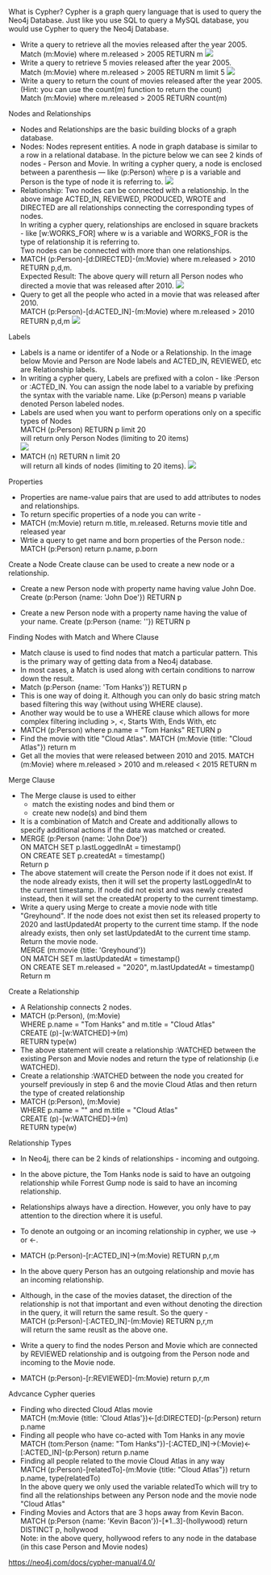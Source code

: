 What is Cypher?
Cypher is a graph query language that is used to query the Neo4j Database. Just like you use SQL to query a MySQL database, you would use Cypher to query the Neo4j Database.
* Write a query to retrieve all the movies released after the year 2005. </br>
Match (m:Movie) where m.released > 2005 RETURN m
![](https://github.com/sandhyaparna/NoSQL-BigData/blob/master/NoSQL%20systems/Images/Cypher1.png)
* Write a query to retrieve 5 movies released after the year 2005. </br>
Match (m:Movie) where m.released > 2005 RETURN m limit 5
![](https://github.com/sandhyaparna/NoSQL-BigData/blob/master/NoSQL%20systems/Images/Cypher2.PNG)
* Write a query to return the count of movies released after the year 2005. (Hint: you can use the count(m) function to return the count) </br>
Match (m:Movie) where m.released > 2005 RETURN count(m)


Nodes and Relationships
* Nodes and Relationships are the basic building blocks of a graph database.
* Nodes: Nodes represent entities. A node in graph database is similar to a row in a relational database. In the picture below we can see 2 kinds of nodes - Person and Movie. In writing a cypher query, a node is enclosed between a parenthesis — like (p:Person) where p is a variable and Person is the type of node it is referring to.
![](https://github.com/sandhyaparna/NoSQL-BigData/blob/master/NoSQL%20systems/Images/Realtionship1.PNG)
* Relationship: Two nodes can be connected with a relationship. In the above image ACTED_IN, REVIEWED, PRODUCED, WROTE and DIRECTED are all relationships connecting the corresponding types of nodes. </br>
In writing a cypher query, relationships are enclosed in square brackets - like [w:WORKS_FOR] where w is a variable and WORKS_FOR is the type of relationship it is referring to. </br>
Two nodes can be connected with more than one relationships. </br>
* MATCH (p:Person)-[d:DIRECTED]-(m:Movie) where m.released > 2010 RETURN p,d,m. </br>
Expected Result: The above query will return all Person nodes who directed a movie that was released after 2010.
![](https://github.com/sandhyaparna/NoSQL-BigData/blob/master/NoSQL%20systems/Images/Realtionship2.PNG)
* Query to get all the people who acted in a movie that was released after 2010. </br>
MATCH (p:Person)-[d:ACTED_IN]-(m:Movie) where m.released > 2010 RETURN p,d,m
![](https://github.com/sandhyaparna/NoSQL-BigData/blob/master/NoSQL%20systems/Images/Realtionship3.PNG)

Labels
* Labels is a name or identifer of a Node or a Relationship. In the image below Movie and Person are Node labels and ACTED_IN, REVIEWED, etc are Relationship labels.
* In writing a cypher query, Labels are prefixed with a colon - like :Person or :ACTED_IN. You can assign the node label to a variable by prefixing the syntax with the variable name. Like (p:Person) means p variable denoted Person labeled nodes.
* Labels are used when you want to perform operations only on a specific types of Nodes </br>
MATCH (p:Person) RETURN p limit 20 </br>
will return only Person Nodes (limiting to 20 items)  </br>
![](https://github.com/sandhyaparna/NoSQL-BigData/blob/master/NoSQL%20systems/Images/Labels2.png)
* MATCH (n) RETURN n limit 20 </br>
will return all kinds of nodes (limiting to 20 items).
![](https://github.com/sandhyaparna/NoSQL-BigData/blob/master/NoSQL%20systems/Images/Labels1.png)

Properties
* Properties are name-value pairs that are used to add attributes to nodes and relationships.
* To return specific properties of a node you can write -
* MATCH (m:Movie) return m.title, m.released. Returns movie title and released year
* Wrtie a query to get name and born properties of the Person node.: MATCH (p:Person) return p.name, p.born


Create a Node
Create clause can be used to create a new node or a relationship.
*  Create a new Person node with property name having value John Doe. Create (p:Person {name: 'John Doe'}) RETURN p

* Create a new Person node with a property name having the value of your name. Create (p:Person {name: '<Your Name>'}) RETURN p


Finding Nodes with Match and Where Clause
* Match clause is used to find nodes that match a particular pattern. This is the primary way of getting data from a Neo4j database.
* In most cases, a Match is used along with certain conditions to narrow down the result.
* Match (p:Person {name: 'Tom Hanks'}) RETURN p
* This is one way of doing it. Although you can only do basic string match based filtering this way (without using WHERE clause).
* Another way would be to use a WHERE clause which allows for more complex filtering including >, <, Starts With, Ends With, etc
* MATCH (p:Person) where p.name = "Tom Hanks" RETURN p
* Find the movie with title "Cloud Atlas". MATCH (m:Movie {title: "Cloud Atlas"}) return m
* Get all the movies that were released between 2010 and 2015. MATCH (m:Movie) where m.released > 2010 and m.released < 2015 RETURN m

Merge Clause
* The Merge clause is used to either
  * match the existing nodes and bind them or
  * create new node(s) and bind them
* It is a combination of Match and Create and additionally allows to specify additional actions if the data was matched or created.
* MERGE (p:Person {name: 'John Doe'}) </br>
ON MATCH SET p.lastLoggedInAt = timestamp() </br>
ON CREATE SET p.createdAt = timestamp() </br>
Return p </br>
* The above statement will create the Person node if it does not exist. If the node already exists, then it will set the property lastLoggedInAt to the current timestamp. If node did not exist and was newly created instead, then it will set the createdAt property to the current timestamp.
* Write a query using Merge to create a movie node with title "Greyhound". If the node does not exist then set its released property to 2020 and lastUpdatedAt property to the current time stamp. If the node already exists, then only set lastUpdatedAt to the current time stamp. Return the movie node. </br>
MERGE (m:movie {title: 'Greyhound'}) </br>
ON MATCH SET m.lastUpdatedAt = timestamp() </br>
ON CREATE SET m.released = "2020", m.lastUpdatedAt = timestamp() </br>
Return m </br>


Create a Relationship
* A Relationship connects 2 nodes.
* MATCH (p:Person), (m:Movie) </br>
WHERE p.name = "Tom Hanks" and m.title = "Cloud Atlas" </br>
CREATE (p)-[w:WATCHED]->(m) </br>
RETURN type(w) </br>
* The above statement will create a relationship :WATCHED between the existing Person and Movie nodes and return the type of relationship (i.e WATCHED).
* Create a relationship :WATCHED between the node you created for yourself previously in step 6 and the movie Cloud Atlas and then return the type of created relationship
* MATCH (p:Person), (m:Movie) </br>
WHERE p.name = "<Your Name>" and m.title = "Cloud Atlas" </br>
CREATE (p)-[w:WATCHED]->(m) </br>
RETURN type(w) </br>

Relationship Types
* In Neo4j, there can be 2 kinds of relationships - incoming and outgoing.

* In the above picture, the Tom Hanks node is said to have an outgoing relationship while Forrest Gump node is said to have an incoming relationship.
* Relationships always have a direction. However, you only have to pay attention to the direction where it is useful.
* To denote an outgoing or an incoming relationship in cypher, we use → or ←.
* MATCH (p:Person)-[r:ACTED_IN]->(m:Movie) RETURN p,r,m
* In the above query Person has an outgoing relationship and movie has an incoming relationship.
* Although, in the case of the movies dataset, the direction of the relationship is not that important and even without denoting the direction in the query, it will return the same result. So the query - </br>
MATCH (p:Person)-[:ACTED_IN]-(m:Movie) RETURN p,r,m </br>
will return the same reuslt as the above one. </br>
* Write a query to find the nodes Person and Movie which are connected by REVIEWED relationship and is outgoing from the Person node and incoming to the Movie node.
* MATCH (p:Person)-[r:REVIEWED]-(m:Movie) return p,r,m


Advcance Cypher queries
* Finding who directed Cloud Atlas movie </br>
MATCH (m:Movie {title: 'Cloud Atlas'})<-[d:DIRECTED]-(p:Person) return p.name
* Finding all people who have co-acted with Tom Hanks in any movie </br>
MATCH (tom:Person {name: "Tom Hanks"})-[:ACTED_IN]->(:Movie)<-[:ACTED_IN]-(p:Person) return p.name
* Finding all people related to the movie Cloud Atlas in any way </br>
MATCH (p:Person)-[relatedTo]-(m:Movie {title: "Cloud Atlas"}) return p.name, type(relatedTo) </br>
In the above query we only used the variable relatedTo which will try to find all the relationships between any Person node and the movie node "Cloud Atlas"
* Finding Movies and Actors that are 3 hops away from Kevin Bacon. </br>
MATCH (p:Person {name: 'Kevin Bacon'})-[*1..3]-(hollywood) return DISTINCT p, hollywood </br>
Note: in the above query, hollywood refers to any node in the database (in this case Person and Movie nodes)

https://neo4j.com/docs/cypher-manual/4.0/











